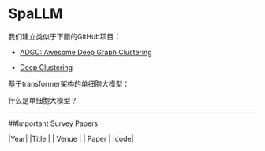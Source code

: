 # SpaLLM


我们建立类似于下面的GitHub项目：

- [ADGC: Awesome Deep Graph Clustering](https://github.com/yueliu1999/Awesome-Deep-Graph-Clustering)


- [Deep Clustering](https://github.com/zhoushengisnoob/DeepClustering)

基于transformer架构的单细胞大模型：

什么是单细胞大模型？

--------------

##Important Survey Papers

|Year|    |Title        |    |  Venue  |        |          Paper    |      |code|   
